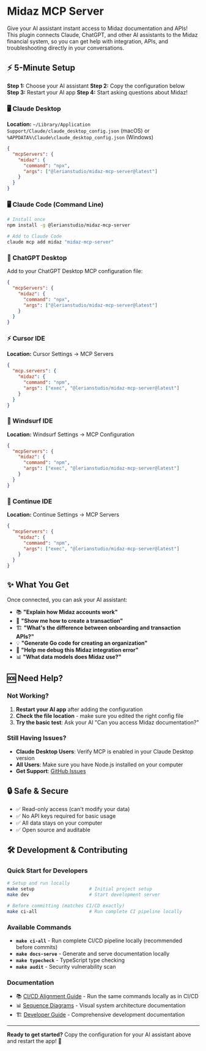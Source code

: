 # Midaz MCP Server

Give your AI assistant instant access to Midaz documentation and APIs! This plugin connects Claude, ChatGPT, and other AI assistants to the Midaz financial system, so you can get help with integration, APIs, and troubleshooting directly in your conversations.

## ⚡ 5-Minute Setup

**Step 1:** Choose your AI assistant
**Step 2:** Copy the configuration below  
**Step 3:** Restart your AI app
**Step 4:** Start asking questions about Midaz!

### 🖥️ Claude Desktop

**Location:** `~/Library/Application Support/Claude/claude_desktop_config.json` (macOS) or `%APPDATA%\Claude\claude_desktop_config.json` (Windows)

```json
{
  "mcpServers": {
    "midaz": {
      "command": "npx",
      "args": ["@lerianstudio/midaz-mcp-server@latest"]
    }
  }
}
```

### 🖥️ Claude Code (Command Line)

```bash
# Install once
npm install -g @lerianstudio/midaz-mcp-server

# Add to Claude Code
claude mcp add midaz "midaz-mcp-server"
```

### 💬 ChatGPT Desktop

Add to your ChatGPT Desktop MCP configuration file:

```json
{
  "mcpServers": {
    "midaz": {
      "command": "npx",
      "args": ["@lerianstudio/midaz-mcp-server@latest"]
    }
  }
}
```

### ⚡ Cursor IDE

**Location:** Cursor Settings → MCP Servers

```json
{
  "mcp.servers": {
    "midaz": {
      "command": "npm",
      "args": ["exec", "@lerianstudio/midaz-mcp-server@latest"]
    }
  }
}
```

### 🌊 Windsurf IDE

**Location:** Windsurf Settings → MCP Configuration

```json
{
  "mcpServers": {
    "midaz": {
      "command": "npm",
      "args": ["exec", "@lerianstudio/midaz-mcp-server@latest"]
    }
  }
}
```

### 🔄 Continue IDE

**Location:** Continue Settings → MCP Servers

```json
{
  "mcpServers": {
    "midaz": {
      "command": "npm",
      "args": ["exec", "@lerianstudio/midaz-mcp-server@latest"]
    }
  }
}
```

## ✨ What You Get

Once connected, you can ask your AI assistant:

- 📚 **"Explain how Midaz accounts work"**
- 🔧 **"Show me how to create a transaction"**
- 🏗️ **"What's the difference between onboarding and transaction APIs?"**
- 💡 **"Generate Go code for creating an organization"**
- 🐛 **"Help me debug this Midaz integration error"**
- 📊 **"What data models does Midaz use?"**

## 🆘 Need Help?

### Not Working?

1. **Restart your AI app** after adding the configuration
2. **Check the file location** - make sure you edited the right config file
3. **Try the basic test**: Ask your AI "Can you access Midaz documentation?"

### Still Having Issues?

- **Claude Desktop Users**: Verify MCP is enabled in your Claude Desktop version
- **All Users**: Make sure you have Node.js installed on your computer
- **Get Support**: [GitHub Issues](https://github.com/lerianstudio/midaz-mcp-server/issues)

## 🔒 Safe & Secure

- ✅ Read-only access (can't modify your data)
- ✅ No API keys required for basic usage
- ✅ All data stays on your computer
- ✅ Open source and auditable

## 🛠️ Development & Contributing

### **Quick Start for Developers**
```bash
# Setup and run locally
make setup                    # Initial project setup
make dev                      # Start development server

# Before committing (matches CI/CD exactly)
make ci-all                   # Run complete CI pipeline locally
```

### **Available Commands**
- **`make ci-all`** - Run complete CI/CD pipeline locally (recommended before commits)
- **`make docs-serve`** - Generate and serve documentation locally
- **`make typecheck`** - TypeScript type checking
- **`make audit`** - Security vulnerability scan

### **Documentation**
- 📚 [CI/CD Alignment Guide](docs/ci-cd-alignment.md) - Run the same commands locally as in CI/CD
- 📊 [Sequence Diagrams](diagrams/README.md) - Visual system architecture documentation
- 🏗️ [Developer Guide](CLAUDE.md) - Comprehensive development documentation

---

**Ready to get started?** Copy the configuration for your AI assistant above and restart the app! 🚀